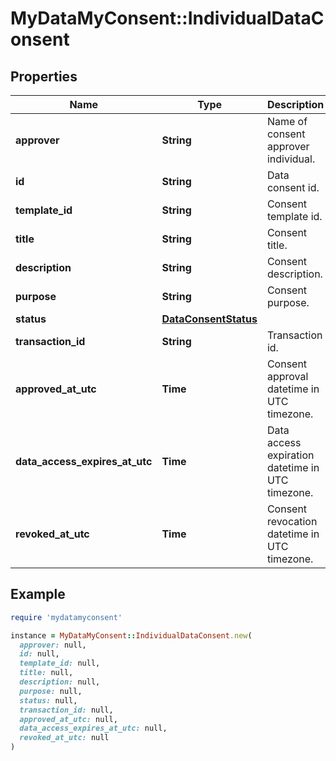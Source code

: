 # MyDataMyConsent::IndividualDataConsent

## Properties

| Name | Type | Description | Notes |
| ---- | ---- | ----------- | ----- |
| **approver** | **String** | Name of consent approver individual. |  |
| **id** | **String** | Data consent id. |  |
| **template_id** | **String** | Consent template id. | [optional] |
| **title** | **String** | Consent title. |  |
| **description** | **String** | Consent description. |  |
| **purpose** | **String** | Consent purpose. | [optional] |
| **status** | [**DataConsentStatus**](DataConsentStatus.md) |  |  |
| **transaction_id** | **String** | Transaction id. | [optional] |
| **approved_at_utc** | **Time** | Consent approval datetime in UTC timezone. |  |
| **data_access_expires_at_utc** | **Time** | Data access expiration datetime in UTC timezone. |  |
| **revoked_at_utc** | **Time** | Consent revocation datetime in UTC timezone. | [optional] |

## Example

```ruby
require 'mydatamyconsent'

instance = MyDataMyConsent::IndividualDataConsent.new(
  approver: null,
  id: null,
  template_id: null,
  title: null,
  description: null,
  purpose: null,
  status: null,
  transaction_id: null,
  approved_at_utc: null,
  data_access_expires_at_utc: null,
  revoked_at_utc: null
)
```

